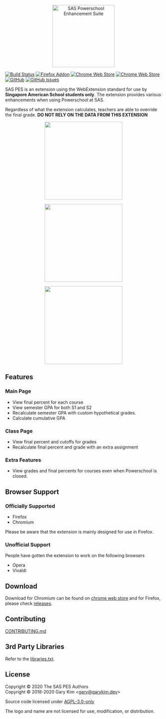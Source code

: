 <p align="center">
    <img src="https://cdn.ydgkim.com/gschool/saspes/mainimage.png" alt="SAS Powerschool Enhancement Suite" height="200">
</p>

[![Build Status](https://api.travis-ci.com/gary-kim/saspes.svg?branch=master)](https://travis-ci.com/gary-kim/saspes)
[![Firefox Addon](https://img.shields.io/badge/Firefox%20Addon-Download-brightgreen.svg)](https://github.com/gary-kim/saspes/releases)
[![Chrome Web Store](https://img.shields.io/chrome-web-store/v/ehnkngeidilnoabcjjimkomcggndbhnk.svg)](https://chrome.google.com/webstore/detail/sas-powerschool-enhanceme/ehnkngeidilnoabcjjimkomcggndbhnk)
[![Chrome Web Store](https://img.shields.io/chrome-web-store/users/ehnkngeidilnoabcjjimkomcggndbhnk.svg?label=chrome%20web%20store%20users)](https://chrome.google.com/webstore/detail/sas-powerschool-enhanceme/ehnkngeidilnoabcjjimkomcggndbhnk)
[![GitHub](https://img.shields.io/github/license/gary-kim/saspes.svg)](https://github.com/gary-kim/saspes/blob/master/LICENSE)
[![GitHub issues](https://img.shields.io/github/issues/gary-kim/saspes.svg)](https://github.com/gary-kim/saspes/issues)


SAS PES is an extension using the WebExtension standard for use by **Singapore American School students only**. The extension provides various enhancements when using Powerschool at SAS.

Regardless of what the extension calculates, teachers are able to override the final grade. **DO NOT RELY ON THE DATA FROM THIS EXTENSION**

<p align="center">
    <img src="https://cdn.ydgkim.com/gschool/saspes/img1.png" height="250">
</p>
<p align="center">
    <img src="https://cdn.ydgkim.com/gschool/saspes/img2.png" height="250">
</p>
<p align="center">
    <img src="https://cdn.ydgkim.com/gschool/saspes/img3.png" height="250">
</p>

## Features

### Main Page
* View final percent for each course
* View semester GPA for both S1 and S2
* Recalculate semester GPA with custom hypothetical grades.
* Calculate cumulative GPA

### Class Page
* View final percent and cutoffs for grades
* Recalculate final percent and grade with an extra assignment

### Extra Features
* View grades and final percents for courses even when Powerschool is closed.



## Browser Support

### Officially Supported

* Firefox
* Chromium

Please be aware that the extension is mainly designed for use in Firefox.

### Unofficial Support

People have gotten the extension to work on the following browsers

* Opera
* Vivaldi

## Download

Download for Chromium can be found on [chrome web store](https://chrome.google.com/webstore/detail/sas-powerschool-enhanceme/ehnkngeidilnoabcjjimkomcggndbhnk) and for Firefox, please check [releases](https://github.com/gary-kim/saspes/releases/).

## Contributing

[CONTRIBUTING.md](/CONTRIBUTING.md)

## 3rd Party Libraries

Refer to the [libraries.txt](/libraries.txt).

## License

Copyright &copy; 2020 The SAS PES Authors  
Copyright &copy; 2018-2020 Gary Kim &lt;<gary@garykim.dev>&gt;

Source code licensed under [AGPL-3.0-only](LICENSE)

The logo and name are not licensed for use, modification, or distribution.
